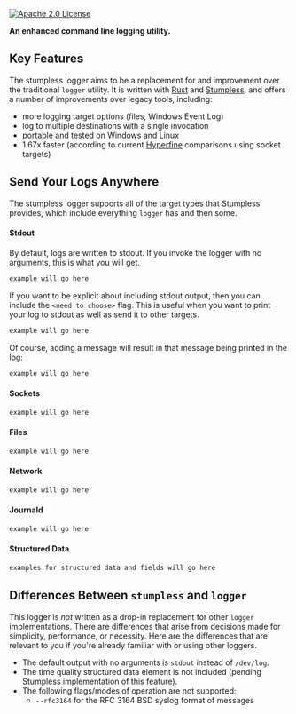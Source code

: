 [![Apache 2.0 License](https://img.shields.io/badge/license-Apache%202.0-blue.svg)](https://opensource.org/licenses/Apache-2.0)


**An enhanced command line logging utility.**


## Key Features
The stumpless logger aims to be a replacement for and improvement over the
traditional `logger` utility. It is written with
[Rust](https://www.rust-lang.org/) and
[Stumpless](https://github.com/goatshriek/stumpless), and offers a number of
improvements over legacy tools, including:

 * more logging target options (files, Windows Event Log)
 * log to multiple destinations with a single invocation
 * portable and tested on Windows and Linux
 * 1.67x faster (according to current
   [Hyperfine](https://github.com/sharkdp/hyperfine) comparisons using socket
   targets)


## Send Your Logs Anywhere
The stumpless logger supports all of the target types that Stumpless provides,
which include everything `logger` has and then some.


#### Stdout
By default, logs are written to stdout. If you invoke the logger with no
arguments, this is what you will get.

```sh
example will go here
```

If you want to be explicit about including stdout output, then you can include
the `<need to choose>` flag. This is useful when you want to print your log to
stdout as well as send it to other targets.

```sh
example will go here
```

Of course, adding a message will result in that message being printed in the
log:

```sh
example will go here
```

#### Sockets
```sh
example will go here
```


#### Files
```sh
example will go here
```

#### Network
```sh
example will go here
```


#### Journald
```sh
example will go here
```


#### Structured Data
```sh
examples for structured data and fields will go here
```


## Differences Between `stumpless` and `logger`
This logger is _not_ written as a drop-in replacement for other `logger`
implementations. There are differences that arise from decisions made for
simplicity, performance, or necessity. Here are the differences that are
relevant to you if you're already familiar with or using other loggers.

  * The default output with no arguments is `stdout` instead of `/dev/log`.
  * The time quality structured data element is not included (pending Stumpless
    implementation of this feature).
  * The following flags/modes of operation are not supported:
    * `--rfc3164` for the RFC 3164 BSD syslog format of messages
